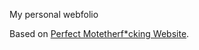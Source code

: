 My personal webfolio

Based on [Perfect Motetherf*cking Website](https://perfectmotherfuckingwebsite.com/).